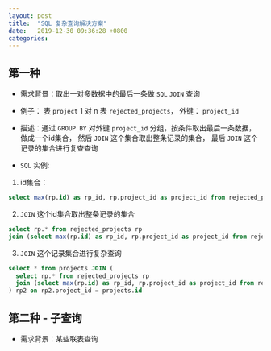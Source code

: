 ```yaml
---
layout: post
title:  "SQL 复杂查询解决方案"
date:   2019-12-30 09:36:28 +0800
categories:
---
```


## 第一种
* 需求背景：取出一对多数据中的最后一条做 `SQL` 
`JOIN` 查询
* 例子： 表 `project` 1 对 n 表 `rejected_projects`， 外键： `project_id`
* 描述：通过 `GROUP BY` 对外键 `project_id` 分组，按条件取出最后一条数据，做成一个id集合， 然后 `JOIN` 这个集合取出整条记录的集合， 最后 `JOIN` 这个记录的集合进行复查查询

* `SQL` 实例:
1. id集合： 
```SQL
select max(rp.id) as rp_id, rp.project_id as project_id from rejected_projects rp group by rp.project_id
```

2. `JOIN` 这个id集合取出整条记录的集合
```SQL
select rp.* from rejected_projects rp
join (select max(rp.id) as rp_id, rp.project_id as project_id from rejected_projects rp group by rp.project_id) rp_dump on rp_dump.rp_id = rp.id
```

3. `JOIN` 这个记录集合进行复杂查询

```SQL
select * from projects JOIN (
  select rp.* from rejected_projects rp
  join (select max(rp.id) as rp_id, rp.project_id as project_id from rejected_projects rp group by rp.project_id) rp_dump on rp_dump.rp_id = rp.id
) rp2 on rp2.project_id = projects.id
```
## 第二种 - 子查询
* 需求背景：某些联表查询